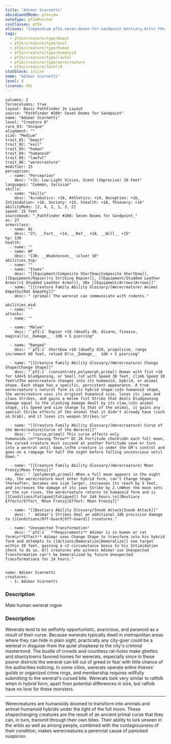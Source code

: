 ```yaml
---
title: "Adimar Scarnetti"
obsidianUIMode: preview
noteType: pf2eMonster
cssClasses: pf2e
aliases: "Compendium.pf2e.seven-dooms-for-sandpoint-bestiary.Actor.FHxjkYIzoQ53mYp7" 
tags:
  - pf2e/creature/type/beast
  - pf2e/creature/type/evil
  - pf2e/creature/type/human
  - pf2e/creature/type/humanoid
  - pf2e/creature/type/lawful
  - pf2e/creature/type/werecreature
  - pf2e/creature/level/8
statblock: inline
name: "Adimar Scarnetti"
level: 8
license: OGL
---
```


```statblock
columns: 2
forcecolumns: true
layout: Basic Pathfinder 2e Layout
source: "Pathfinder #200: Seven Dooms for Sandpoint"
name: "Adimar Scarnetti"
level: "Creature 8"
rare_03: "Unique"
alignment: ""
size: "Medium"
trait_01: "beast"
trait_02: "evil"
trait_03: "human"
trait_04: "humanoid"
trait_05: "lawful"
trait_06: "werecreature"
modifier: 15
perception:
  - name: "Perception"
    desc: "+15; Low-Light Vision, Scent (Imprecise) 30 Feet"
languages: "Common, Varisian"
skills:
  - name: "Skills"
    desc: "Acrobatics: +18, Athletics: +14, Deception: +16, Intimidation: +16, Society: +15, Stealth: +18, Thievery: +16"
abilityMods: [2, 4, 2, 1, 3, 2]
speed: 25 feet
sourcebook: "_Pathfinder #200: Seven Dooms for Sandpoint_"
ac: 27
armorclass:
  - name: AC
    desc: "27; __Fort__ +14, __Ref__ +18, __Will__ +15"
hp: 130
health:
  - name: ""
  - name: HP
    desc: "130; __Weaknesses__ silver 10"
abilities_top:
  - name: ""
  - name: "Items"
    desc: "[[Equipment/Composite Shortbow|Composite Shortbow]], [[Equipment/Rapier|+1 Striking Rapier]], [[Equipment/Studded Leather Armor|+1 Studded Leather Armor]], 20x [[Equipment/Arrows|Arrows]]"
  - name: "[[Creature Family Ability Glossary/(Werecreature) Animal Empathy|Rat Empathy]]"
    desc: " (primal) The wererat can communicate with rodents."

abilities_mid:
  - name: ""
attacks:
  - name: ""

  - name: "Melee"
    desc: "`pf2:1` Rapier +19 (deadly d8, disarm, finesse, magical)\n__Damage__  2d6 + 5 piercing"

  - name: "Ranged"
    desc: "`pf2:1` Shortbow +18 (deadly d10, propulsive, range increment 60 feet, reload 0)\n__Damage__  1d6 + 5 piercing"

  - name: "[[Creature Family Ability Glossary/(Werecreature) Change Shape|Change Shape]]"
    desc: "`pf2:1` (concentrate,polymorph,primal) Human with fist +18 for 1d4+5 bludgeoning, or Small rat with Speed 30 feet, climb Speed 10 feet\nThe werecreature changes into its humanoid, hybrid, or animal shape. Each shape has a specific, persistent appearance. A true werecreature's natural form is its hybrid shape.\nIn humanoid shape, the werecreature uses its original humanoid size, loses its jaws and claws Strikes, and gains a melee fist Strike that deals bludgeoning damage equal to the slashing damage dealt by its claw.\nIn animal shape, its Speed and size change to that of the animal, it gains any special Strike effects of the animal that it didn't already have (such as Grab), and it loses its weapon Strikes.\n"

  - name: "[[Creature Family Ability Glossary/(Werecreature) Curse of the Werecreature|Curse of the Wererat]]"
    desc: " (curse,primal) This curse affects only humanoids.\n**Saving Throw** DC 26 Fortitude check\nOn each full moon, the cursed creature must succeed at another Fortitude save or turn into a wererat until dawn.\nThe creature is under the GM's control and goes on a rampage for half the night before falling unconscious until dawn."

  - name: "[[Creature Family Ability Glossary/(Werecreature) Moon Frenzy|Moon Frenzy]]"
    desc: " (polymorph,primal) When a full moon appears in the night sky, the werecreature must enter hybrid form, can't Change Shape thereafter, becomes one size larger, increases its reach by 5 feet, and increases the damage of its jaws Strike by 2.\nWhen the moon sets or the sun rises, the werecreature returns to humanoid form and is [[Conditions/Fatigued|Fatigued]] for 2d4 hours.\n[[Bestiary Effects/Effect_ Moon Frenzy|Effect: Moon Frenzy]]"

  - name: "[[Bestiary Ability Glossary/Sneak Attack|Sneak Attack]]"
    desc: "  Adimar's Strikes deal an additional 2d6 precision damage to [[Conditions/Off-Guard|Off-Guard]] creatures."

  - name: "Unexpected Transformation"
    desc: "`pf2:1`  **Requirements** Adimar is in human or rat form\n**Effect** Adimar uses Change Shape to transform into his hybrid form and attempts to [[Actions/Demoralize|Demoralize]] one target within 30 feet, gaining a +2 circumstance bonus to his Intimidation check to do so. All creatures who witness Adimar use Unexpected Transformation can't be Demoralized by future Unexpected Transformations for 24 hours."
 
```

```encounter-table
name: Adimar Scarnetti
creatures:
  - 1: Adimar Scarnetti
```
### Description
Male human wererat rogue

### Description
Wererats tend to be selfishly opportunistic, avaricious, and paranoid as a result of their curse. Because wererats typically dwell in metropolitan areas where they can hide in plain sight, practically any city-goer could be a wererat in disguise-from the quiet shopkeep to the city's criminal mastermind. The bustle of crowds and countless rat-holes make ghettos and shantytowns favored homes for wererats, especially since in these poorer districts the wererat can kill out of greed or fear with little chance of the authorities noticing. In some cities, wererats operate entire thieves' guilds or organized crime rings, and membership requires willfully submitting to the wererat's cursed bite. Wererats look very similar to ratfolk when in hybrid form, apart from potential differences in size, but ratfolk have no love for these monsters.

* * *

Werecreatures are humanoids doomed to transform into animals and animal-humanoid hybrids under the light of the full moon. These shapechanging creatures are the result of an ancient primal curse that they can, in turn, transmit through their own bites. Their ability to lurk unseen in the wilds as well as among people, combined with the contagiousness of their condition, makes werecreatures a perennial cause of panicked suspicion.
